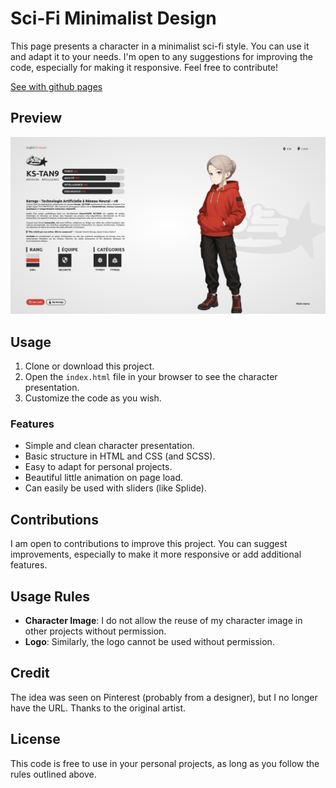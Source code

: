 # Sci-Fi Minimalist Design

This page presents a character in a minimalist sci-fi style. You can use it and adapt it to your needs. I'm open to any suggestions for improving the code, especially for making it responsive. Feel free to contribute!

[See with github pages](https://kerogs.github.io/sci-fi_design/)

## Preview
![Preview](assets/preview.png)

## Usage

1. Clone or download this project.
2. Open the `index.html` file in your browser to see the character presentation.
3. Customize the code as you wish.

### Features
- Simple and clean character presentation.
- Basic structure in HTML and CSS (and SCSS).
- Easy to adapt for personal projects.
- Beautiful little animation on page load.
- Can easily be used with sliders (like Splide).

## Contributions

I am open to contributions to improve this project. You can suggest improvements, especially to make it more responsive or add additional features.

## Usage Rules

- **Character Image**: I do not allow the reuse of my character image in other projects without permission.
- **Logo**: Similarly, the logo cannot be used without permission.

## Credit

The idea was seen on Pinterest (probably from a designer), but I no longer have the URL. Thanks to the original artist.

## License

This code is free to use in your personal projects, as long as you follow the rules outlined above.
